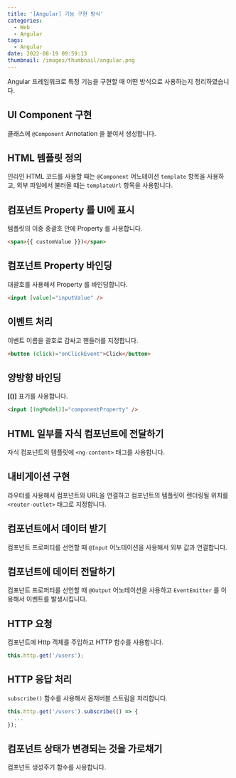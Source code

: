 ```yaml
---
title: '[Angular] 기능 구현 방식'
categories:
  - Web
  - Angular
tags:
  - Angular
date: 2022-08-19 09:59:13
thumbnail: /images/thumbnail/angular.png
---
```


Angular 프레임워크로 특정 기능을 구현할 때 어떤 방식으로 사용하는지 정리하였습니다.

## UI Component 구현

클래스에 `@Component` Annotation 을 붙여서 생성합니다.

## HTML 템플릿 정의

인라인 HTML 코드를 사용할 때는 `@Component` 어노테이션 `template` 항목을 사용하고, 외부 파일에서 불러올 떄는 `templateUrl` 항목을 사용합니다.

## 컴포넌트 Property 를 UI에 표시

템플릿의 이중 중괄호 안에 Property 를 사용합니다.

```html
<span>{{ customValue }})</span>
```

## 컴포넌트 Property 바인딩

대괄호를 사용해서 Property 를 바인딩합니다.

```html
<input [value]="inputValue" />
```

## 이벤트 처리

이벤트 이름을 괄호로 감싸고 핸들러를 지정합니다.

```html
<button (click)="onClickEvent">Click</button>
```

## 양방향 바인딩

**[()]** 표기를 사용합니다.

```html
<input [(ngModel)]="componentProperty" />
```

## HTML 일부를 자식 컴포넌트에 전달하기

자식 컴포넌트의 템플릿에 `<ng-content>` 태그를 사용합니다.

## 내비게이션 구현

라우터를 사용해서 컴포넌트와 URL을 연결하고 컴포넌트의 템플릿이 렌더링될 위치를 `<router-outlet>` 태그로 지정합니다.

## 컴포넌트에서 데이터 받기

컴포넌트 프로퍼티를 선언할 때 `@Input` 어노테이션을 사용해서 외부 값과 연결합니다.

## 컴포넌트에 데이터 전달하기

컴포넌트 프로퍼티를 선언할 때 `@Output` 어노테이션을 사용하고 `EventEmitter` 를 이용해서 이벤트를 발생시킵니다.

## HTTP 요청

컴포넌트에 Http 객체를 주입하고 HTTP 함수를 사용합니다.

```js
this.http.get('/users');
```

## HTTP 응답 처리

`subscribe()` 함수를 사용해서 옵저버블 스트림을 처리합니다.

```js
this.http.get('/users').subscribe(() => {
  ...
});
```

## 컴포넌트 상태가 변경되는 것을 가로채기

컴포넌트 생성주기 함수를 사용합니다.
